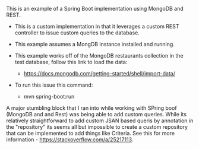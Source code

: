This is an example of a Spring Boot implementation using MongoDB and REST.
* This is a custom implementation in that it leverages a custom REST controller to issue custom queries to the database.

* This example assumes a MongDB instance installed and running.

* This example works off of the MongoDB restaurants collection in the test database, follow this link to load the data: 
  -  https://docs.mongodb.com/getting-started/shell/import-data/

* To run this issue this command:
  - mvn spring-boot:run

A major stumbling block that I ran into while working with SPring boof (MongoDB and and Rest) was being able to add custom queries. 
While its relatively straightforward to add custom JSAN based queris by annotation in the "repository" its seems all but impossible 
to create a custom repository that can be implemented to add things like Criteria. See this for more information - https://stackoverflow.com/a/25217113.
